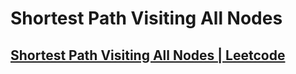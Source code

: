 # Shortest Path Visiting All Nodes
## [Shortest Path Visiting All Nodes | Leetcode](https://leetcode.com/problems/shortest-path-visiting-all-nodes/)